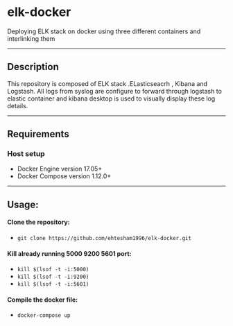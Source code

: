 # elk-docker
Deploying ELK stack on docker using three different containers and interlinking them

---
## Description
This repository is composed of ELK stack .ELasticseacrh , Kibana and Logstash. All logs from syslog are configure to forward through logstash to elastic container and kibana desktop is used to visually display these log details.

---
## Requirements
### Host setup
- Docker Engine version 17.05+
- Docker Compose version 1.12.0+

---
## Usage:

#### **Clone the repository**:
  - `git clone https://github.com/ehtesham1996/elk-docker.git` 

#### **Kill already running 5000 9200 5601 port**:
  - `kill $(lsof -t -i:5000)`
  - `kill $(lsof -t -i:9200)`
  - `kill $(lsof -t -i:5601)`

#### **Compile the docker file**:
  - `docker-compose up`
